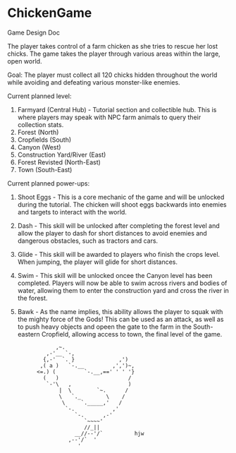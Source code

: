 # ChickenGame
Game Design Doc

The player takes control of a farm chicken as she tries to rescue her lost chicks. The game takes the player through various areas within the large, open world.

Goal: The player must collect all 120 chicks hidden throughout the world while avoiding and defeating various monster-like enemies.

Current planned level:
1. Farmyard (Central Hub) - Tutorial section and collectible hub. This is where players may speak with NPC farm animals to query their collection stats.
2. Forest (North)
3. Cropfields (South)
4. Canyon (West)
5. Construction Yard/River (East)
6. Forest Revisted (North-East)
7. Town (South-East)

Current planned power-ups:
1. Shoot Eggs - This is a core mechanic of the game and will be unlocked during the tutorial. The chicken will shoot eggs backwards into enemies and targets to interact with the world.
2. Dash - This skill will be unlocked after completing the forest level and allow the player to dash for short distances to avoid enemies and dangerous obstacles, such as tractors and cars.
3. Glide - This skill will be awarded to players who finish the crops level. When jumping, the player will glide for short distances.
4. Swim - This skill will be unlocked oncee the Canyon level has been completed. Players will now be able to swim across rivers and bodies of water, allowing them to enter the construction yard and cross the river in the forest.
5. Bawk - As the name implies, this ability allows the player to squak with the mighty force of the Gods! This can be used as an attack, as well as to push heavy objects and opeen the gate to the farm in the South-eastern Cropfield, allowing access to town, the final level of the game.




                   ,~.
                ,-'__ `-,
               {,-'  `. }              ,')
              ,( a )   `-.__         ,',')~,
             <=.) (         `-.__,==' ' ' '}
               (   )                      /
                `-'\   ,                  )
                    |  \        `~.      /
                    \   `._        \    /
                     \     `._____,'   /
                      `-.            ,'
                         `-.      ,-'
                            `~~~~'
                            //_||
                         __//--'/`          hjw
                       ,--'/`  '
                          '
